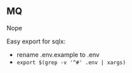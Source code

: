 ## MQ

Nope

Easy export for sqlx:

- rename .env.example to .env
- `export $(grep -v '^#' .env | xargs)`
